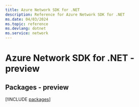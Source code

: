 ```yaml
---
title: Azure Network SDK for .NET
description: Reference for Azure Network SDK for .NET
ms.date: 04/03/2024
ms.topic: reference
ms.devlang: dotnet
ms.service: network
---
```

# Azure Network SDK for .NET - preview
## Packages - preview
[!INCLUDE [packages](network-index.md)]